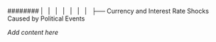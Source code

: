 ######## |   |   |   |   |   |   |   ├── Currency and Interest Rate Shocks Caused by Political Events

*Add content here*